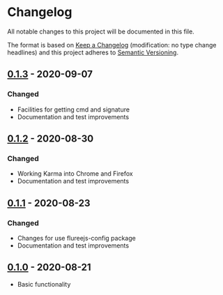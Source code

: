 # Changelog

All notable changes to this project will be documented in this file.

The format is based on [Keep a Changelog](http://keepachangelog.com/en/1.0.0/)
(modification: no type change headlines) and this project adheres to
[Semantic Versioning](http://semver.org/spec/v2.0.0.html).

## [0.1.3] - 2020-09-07

### Changed

- Facilities for getting cmd and signature
- Documentation and test improvements

## [0.1.2] - 2020-08-30

### Changed

- Working Karma into Chrome and Firefox
- Documentation and test improvements

## [0.1.1] - 2020-08-23

### Changed

- Changes for use flureejs-config package
- Documentation and test improvements

## [0.1.0] - 2020-08-21

- Basic functionality

[0.1.3]: https://github.com/StylusFrost/flureejs-tx/compare/v0.1.2...v0.1.3
[0.1.2]: https://github.com/StylusFrost/flureejs-tx/compare/v0.1.1...v0.1.2
[0.1.1]: https://github.com/StylusFrost/flureejs-tx/compare/v0.1.0...v0.1.1
[0.1.0]: https://github.com/StylusFrost/flureejs-tx/releases/v0.1.0
